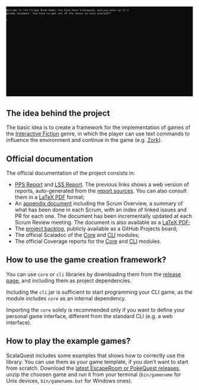 ![gameplay](./images/gameplay.gif)

## The idea behind the project

The basic idea is to create a framework for the implementation of games of the
[Interactive Fiction](https://en.wikipedia.org/wiki/Interactive_fiction) genre,
in which the player can use text commands to influence the environment and
continue in the game (e.g. [Zork](https://en.wikipedia.org/wiki/Zork)).

## Official documentation

The official documentation of the project consists in:
- [PPS Report](https://scalaquest.github.io/Reports/docs/pps-report.html) and
  [LSS Report](https://scalaquest.github.io/Reports/docs/lss-report.html). The
  previous links shows a web version of reports, auto-generated from the
  [report sources](https://github.com/scalaquest/reports). You can also
  consult them in a [LaTeX PDF](https://github.com/scalaquest/reports/releases/latest)
  format;
- An [appendix document](https://scalaquest.github.io/Reports/docs/appendix.html)
  including the Scrum Overview, a summary of what has been done in each Scrum,
  with an index of linked issues and PR for each one. The document has been
  incrementally updated at each Scrum Review meeting. The document is also
  available as a [LaTeX PDF](https://github.com/scalaquest/reports/releases/latest);
- The [project backlog](https://github.com/orgs/scalaquest/projects/1),
  publicly available as a GitHub Projects board;
- The official Scaladoc of the [Core](https://scalaquest.github.io/PPS-19-ScalaQuest/scaladoc/core/index.html)
  and [CLI](https://scalaquest.github.io/PPS-19-ScalaQuest/scaladoc/cli/index.html) modules;
- The official Coverage reports for the [Core](https://scalaquest.github.io/PPS-19-ScalaQuest/coverage/core/index.html)
  and [CLI](https://scalaquest.github.io/PPS-19-ScalaQuest/coverage/cli/index.html) modules.

## How to use the game creation framework?

You can use `core` or `cli` libraries by downloading them from the
[release page](https://github.com/scalaquest/PPS-19-ScalaQuest/releases/latest),
and including them as project dependencies.

Including the `cli` jar is sufficient to start programming your CLI game, as the
module includes `core` as an internal dependency.

Importing the `core` solely is recommended only if you want to define your
personal game interface, different from the standard CLI (e.g. a web interface).

## How to play the example games?

ScalaQuest includes some examples that shows how to correctly use the library.
You can use them as your game template, if you don't want to start from scratch.
Download the [latest EscapeRoom or PokeQuest releases](https://github.com/scalaquest/PPS-19-ScalaQuest/releases/latest),
unzip the choosen game and run it from your terminal (`bin/gamename` for Unix
devices, `bin/gamename.bat` for Windows ones).
